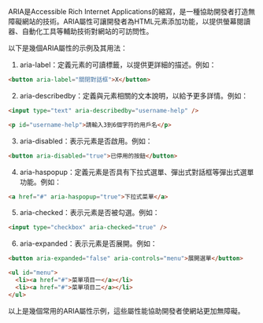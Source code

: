 

ARIA是Accessible Rich Internet Applications的縮寫，是一種協助開發者打造無障礙網站的技術。ARIA屬性可讓開發者為HTML元素添加功能，以提供螢幕閱讀器、自動化工具等輔助技術對網站的可訪問性。

以下是幾個ARIA屬性的示例及其用法：

1. aria-label：定義元素的可讀標籤，以提供更詳細的描述。例如：

```html
<button aria-label="關閉對話框">X</button>
```

2. aria-describedby：定義與元素相關的文本說明，以給予更多詳情。例如：

```html
<input type="text" aria-describedby="username-help" />

<p id="username-help">請輸入3到6個字符的用戶名</p>
```

3. aria-disabled：表示元素是否啟用。例如：

```html
<button aria-disabled="true">已停用的按鈕</button>
```

4. aria-haspopup：定義元素是否具有下拉式選單、彈出式對話框等彈出式選單功能。例如：

```html
<a href="#" aria-haspopup="true">下拉式菜單</a>
```

5. aria-checked：表示元素是否被勾選。例如：

```html
<input type="checkbox" aria-checked="true" />
```

6. aria-expanded：表示元素是否展開。例如：

```html
<button aria-expanded="false" aria-controls="menu">展開選單</button>

<ul id="menu">
  <li><a href="#">菜單項目一</a></li>
  <li><a href="#">菜單項目二</a></li>
</ul>
```

以上是幾個常用的ARIA屬性示例，這些屬性能協助開發者使網站更加無障礙。